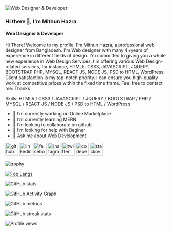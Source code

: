 ![Web Designer &  Developer](https://avatars.githubusercontent.com/u/72580677?s=400&u=1c065ce4557840d96f2004a9697019fa5298cbc6&v=4)
### Hi there 👋, I'm Mithun Hazra
#### Web Designer &  Developer

Hi There! Welcome to my profile. I'm Mithun Hazra, a professional web designer from Bangladesh. I'm Web designer with many 4+years of experience in different fields of design. I'm committed to giving you a whole new experience in Web Design Services. I'm offering various Web Design-related services, for instance, HTML5, CSS3, JAVASCRIPT, JQUERY, BOOTSTRAP PHP, MYSQL, REACT JS, NODE JS, PSD to HTML, WordPress. Client satisfaction is my top-notch priority. I can ensure you high-quality work at competitive prices within the fixed time frame. Feel free to contact me. Thanks

Skills: HTML5 / CSS3 / JAVASCRIPT / JQUERY / BOOTSTRAP / PHP / MYSQL / REACT JS / NODE JS / PSD to HTML / WordPress

- 🔭 I’m currently working on Online Marketplace 
- 🌱 I’m currently learning MERN 
- 👯 I’m looking to collaborate on github 
- 🤔 I’m looking for help with Beginer 
- 💬 Ask me about Web Development 


[<img src='https://cdn.jsdelivr.net/npm/simple-icons@3.0.1/icons/github.svg' alt='github' height='40'>](https://github.com/bdMithun)  [<img src='https://cdn.jsdelivr.net/npm/simple-icons@3.0.1/icons/linkedin.svg' alt='linkedin' height='40'>](https://www.linkedin.com/in/mithunhazra//)  [<img src='https://cdn.jsdelivr.net/npm/simple-icons@3.0.1/icons/facebook.svg' alt='facebook' height='40'>](https://www.facebook.com/bdMithunHazra)  [<img src='https://cdn.jsdelivr.net/npm/simple-icons@3.0.1/icons/instagram.svg' alt='instagram' height='40'>](https://www.instagram.com/bd_mithun/)  [<img src='https://cdn.jsdelivr.net/npm/simple-icons@3.0.1/icons/twitter.svg' alt='twitter' height='40'>](https://twitter.com/ImMithunHazra)  [<img src='https://cdn.jsdelivr.net/npm/simple-icons@3.0.1/icons/codepen.svg' alt='codepen' height='40'>](https://codepen.io/mithun-hazra)  [<img src='https://cdn.jsdelivr.net/npm/simple-icons@3.0.1/icons/stackoverflow.svg' alt='stackoverflow' height='40'>](https://stackoverflow.com/users/15573487/mithun-hazra)  

[![trophy](https://github-profile-trophy.vercel.app/?username=bdMithun)](https://github.com/ryo-ma/github-profile-trophy)

[![Top Langs](https://github-readme-stats.vercel.app/api/top-langs/?username=bdMithun)](https://github.com/anuraghazra/github-readme-stats)

![GitHub stats](https://github-readme-stats.vercel.app/api?username=bdMithun&show_icons=true)  

![GitHub Activity Graph](https://activity-graph.herokuapp.com/graph?username=bdMithun)  

![GitHub metrics](https://metrics.lecoq.io/bdMithun)  

![GitHub streak stats](https://github-readme-streak-stats.herokuapp.com/?user=bdMithun)  

![Profile views](https://gpvc.arturio.dev/bdMithun)  
